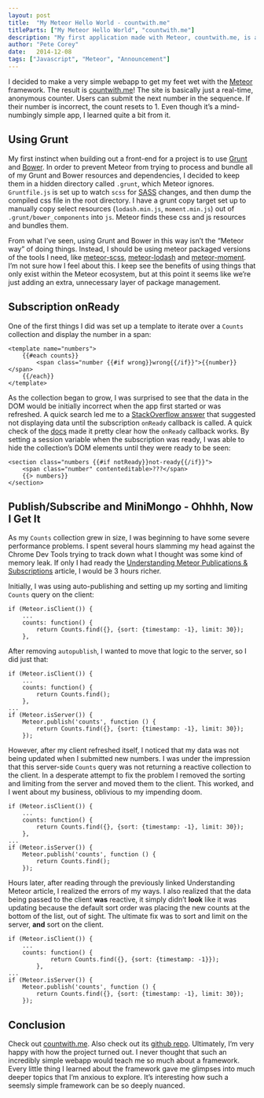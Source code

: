 ```yaml
---
layout: post
title:  "My Meteor Hello World - countwith.me"
titleParts: ["My Meteor Hello World", "countwith.me"]
description: "My first application made with Meteor, countwith.me, is a simple distributed counting application. How high can the internet count?"
author: "Pete Corey"
date:   2014-12-08
tags: ["Javascript", "Meteor", "Announcement"]
---
```


I decided to make a very simple webapp to get my feet wet with the [Meteor](https://www.meteor.com/) framework. The result is [countwith.me](http://countwith.me)! The site is basically just a real-time, anonymous counter. Users can submit the next number in the sequence. If their number is incorrect, the count resets to 1. Even though it’s a mind-numbingly simple app, I learned quite a bit from it.

## Using Grunt

My first instinct when building out a front-end for a project is to use [Grunt](http://gruntjs.com/) and [Bower](http://bower.io/). In order to prevent Meteor from trying to process and bundle all of my Grunt and Bower resources and dependencies, I decided to keep them in a hidden directory called <code class="language-*">.grunt</code>, which Meteor ignores. <code class="language-*">Gruntfile.js</code> is set up to watch <code class="language-*">scss</code> for [SASS](http://sass-lang.com/) changes, and then dump the compiled css file in the root directory. I have a grunt copy target set up to manually copy select resources (<code class="language-*">lodash.min.js</code>, <code class="language-*">moment.min.js</code>) out of <code class="language-*">.grunt/bower_components</code> into <code class="language-*">js</code>. Meteor finds these css and js resources and bundles them.

From what I’ve seen, using Grunt and Bower in this way isn’t the “Meteor way” of doing things. Instead, I should be using meteor packaged versions of the tools I need, like [meteor-scss](https://github.com/fourseven/meteor-scss), [meteor-lodash](https://github.com/hipertracker/meteor-lodash) and [meteor-moment](https://github.com/acreeger/meteor-moment). I’m not sure how I feel about this. I keep see the benefits of using things that only exist within the Meteor ecosystem, but at this point it seems like we’re just adding an extra, unnecessary layer of package management.

## Subscription onReady

One of the first things I did was set up a template to iterate over a <code class="language-*">Counts</code> collection and display the number in a span:

<pre><code class="language-markup">&lt;template name="numbers"&gt;
    &#123;&#123;#each counts&#125;&#125;
        &lt;span class="number &#123;&#123;#if wrong&#125;&#125;wrong&#123;&#123;/if&#125;&#125;"&gt;&#123;&#123;number&#125;&#125;&lt;/span&gt;
    &#123;&#123;/each&#125;&#125;
&lt;/template&gt;
</code></pre>

As the collection began to grow, I was surprised to see that the data in the DOM would be initially incorrect when the app first started or was refreshed. A quick search led me to a [StackOverflow answer](http://stackoverflow.com/a/15131960/96048) that suggested not displaying data until the subscription <code class="language-*">onReady</code> callback is called. A quick check of the [docs](http://docs.meteor.com/#/basic/Meteor-subscribe) made it pretty clear how the <code class="language-*">onReady</code> callback works. By setting a session variable when the subscription was ready, I was able to hide the collection’s DOM elements until they were ready to be seen:

<pre><code class="language-markup">&lt;section class="numbers &#123;&#123;#if notReady&#125;&#125;not-ready&#123;&#123;/if&#125;&#125;"&gt;
    &lt;span class="number" contenteditable&gt;???&lt;/span&gt;
    &#123;&#123;&gt; numbers&#125;&#125;
&lt;/section&gt;
</code></pre>

## Publish/Subscribe and MiniMongo - Ohhhh, Now I Get It

As my <code class="language-*">Counts</code> collection grew in size, I was beginning to have some severe performance problems. I spent several hours slamming my head against the Chrome Dev Tools trying to track down what I thought was some kind of memory leak. If only I had ready the [Understanding Meteor Publications &amp; Subscriptions](https://www.discovermeteor.com/blog/understanding-meteor-publications-and-subscriptions/) article, I would be 3 hours richer.

Initially, I was using auto-publishing and setting up my sorting and limiting <code class="language-*">Counts</code> query on the client:

<pre><code class="language-javascript">if (Meteor.isClient()) {
    ...
    counts: function() {
        return Counts.find({}, {sort: {timestamp: -1}, limit: 30});
    },
</code></pre>

After removing <code class="language-*">autopublish</code>, I wanted to move that logic to the server, so I did just that:

<pre><code class="language-javascript">if (Meteor.isClient()) {
    ...
    counts: function() {
        return Counts.find();
    },
...
if (Meteor.isServer()) {
    Meteor.publish('counts', function () {
        return Counts.find({}, {sort: {timestamp: -1}, limit: 30});
    });
</code></pre>

However, after my client refreshed itself, I noticed that my data was not being updated when I submitted new numbers. I was under the impression that this server-side <code class="language-*">Counts</code> query was not returning a reactive collection to the client. In a desperate attempt to fix the problem I removed the sorting and limiting from the server and moved them to the client. This worked, and I went about my business, oblivious to my impending doom.

<pre><code class="language-javascript">if (Meteor.isClient()) {
    ...
    counts: function() {
        return Counts.find({}, {sort: {timestamp: -1}, limit: 30});
    },
...
if (Meteor.isServer()) {
    Meteor.publish('counts', function () {
        return Counts.find();
    });
</code></pre>

Hours later, after reading through the previously linked Understanding Meteor article, I realized the errors of my ways. I also realized that the data being passed to the client __was__ reactive, it simply didn’t __look__ like it was updating because the default sort order was placing the new counts at the bottom of the list, out of sight. The ultimate fix was to sort and limit on the server, __and__ sort on the client.

<pre><code class="language-javascript">if (Meteor.isClient()) {
    ...
    counts: function() {
            return Counts.find({}, {sort: {timestamp: -1}});
        },
...
if (Meteor.isServer()) {
    Meteor.publish('counts', function () {
        return Counts.find({}, {sort: {timestamp: -1}, limit: 30});
    });
</code></pre>

## Conclusion

Check out [countwith.me](http://countwith.me). Also check out its [github repo](https://github.com/pcorey/countwith.me). Ultimately, I’m very happy with how the project turned out. I never thought that such an incredibly simple webapp would teach me so much about a framework. Every little thing I learned about the framework gave me glimpses into much deeper topics that I’m anxious to explore. It’s interesting how such a seemsly simple framework can be so deeply nuanced.
